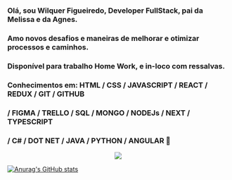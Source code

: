 ### Olá, sou Wilquer Figueiredo, Developer FullStack, pai da Melissa e da Agnes.
### Amo novos desafios e maneiras de melhorar e otimizar processos e caminhos.
### Disponível para trabalho Home Work, e in-loco com ressalvas.
### Conhecimentos em: HTML / CSS / JAVASCRIPT / REACT / REDUX / GIT / GITHUB 
### / FIGMA / TRELLO / SQL / MONGO / NODEJs / NEXT / TYPESCRIPT
### / C# / DOT NET / JAVA / PYTHON / ANGULAR 👋
<p align="center"> <img alingn="center" src="https://profile-counter.glitch.me/Wilquer82/count.svg" /></p>

[![Anurag's GitHub stats](https://github-readme-stats.vercel.app/api?username=Wilquer82&show_icons=true&theme=dark)](https://github.com/wilquer82/github-readme-stats)
